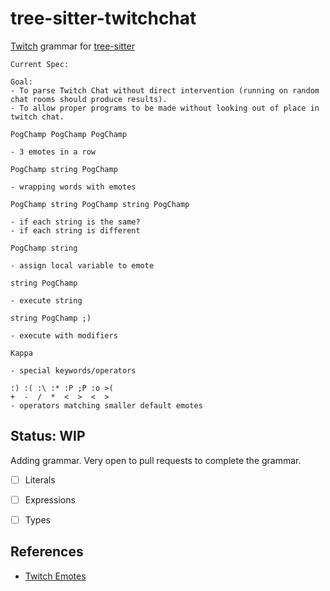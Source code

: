 # tree-sitter-twitchchat 

[Twitch](https://twitch.tv/) grammar for [tree-sitter](https://github.com/tree-sitter/tree-sitter)

```
Current Spec:

Goal: 
- To parse Twitch Chat without direct intervention (running on random chat rooms should produce results).
- To allow proper programs to be made without looking out of place in twitch chat.

PogChamp PogChamp PogChamp 

- 3 emotes in a row

PogChamp string PogChamp

- wrapping words with emotes

PogChamp string PogChamp string PogChamp

- if each string is the same?
- if each string is different

PogChamp string

- assign local variable to emote

string PogChamp

- execute string 

string PogChamp ;)

- execute with modifiers

Kappa

- special keywords/operators

:) :( :\ :* :P ;P :o >(
+  -  /  *  <  >  <  >  
- operators matching smaller default emotes
```

## Status: WIP

Adding grammar. Very open to pull requests to complete the grammar. 

* [ ] Literals
* [ ] Expressions
* [ ] Types


## References

* [Twitch Emotes](https://www.twitchemotes.com/)
